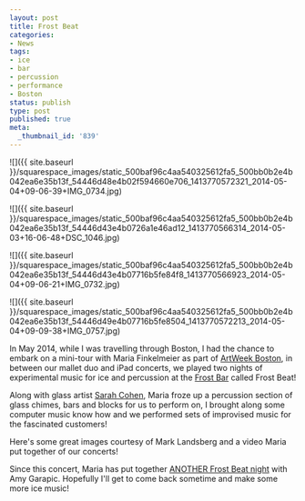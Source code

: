 ```yaml
---
layout: post
title: Frost Beat
categories:
- News
tags:
- ice
- bar
- percussion
- performance
- Boston
status: publish
type: post
published: true
meta:
  _thumbnail_id: '839'
---
```


![]({{ site.baseurl }}/squarespace_images/static_500baf96c4aa540325612fa5_500bb0b2e4b042ea6e35b13f_54446d48e4b02f594660e706_1413770572321_2014-05-04+09-06-39+IMG_0734.jpg)
  

  
   
![]({{ site.baseurl }}/squarespace_images/static_500baf96c4aa540325612fa5_500bb0b2e4b042ea6e35b13f_54446d43e4b0726a1e46ad12_1413770566314_2014-05-03+16-06-48+DSC_1046.jpg)
  

  
   
![]({{ site.baseurl }}/squarespace_images/static_500baf96c4aa540325612fa5_500bb0b2e4b042ea6e35b13f_54446d43e4b07716b5fe84f8_1413770566923_2014-05-04+09-06-21+IMG_0732.jpg)
  

  
   
![]({{ site.baseurl }}/squarespace_images/static_500baf96c4aa540325612fa5_500bb0b2e4b042ea6e35b13f_54446d49e4b07716b5fe8504_1413770572213_2014-05-04+09-09-38+IMG_0757.jpg)

In May 2014, while I was travelling through Boston, I had the chance to embark on a mini-tour with Maria Finkelmeier as part of 
[ArtWeek Boston](http://www.artweekboston.org), in between our mallet duo and iPad concerts, we played two nights of experimental music for ice and percussion at the 
[Frost Bar](http://www.frosticebar.com) called 
Frost Beat!


Along with glass artist 
[Sarah Cohen](http://www.sarahlovesglass.com), Maria froze up a percussion section of glass chimes, bars and blocks for us to perform on, I brought along some computer music know how and we performed sets of improvised music for the fascinated customers!


Here's some great images courtesy of Mark Landsberg and a video Maria put together of our concerts!
 
   

 

Since this concert, Maria has put together 
[ANOTHER 
Frost Beat night](http://www.mariafinkelmeier.com/news/2014/9/26/frostbeat-20) with Amy Garapic. Hopefully I'll get to come back sometime and make some more ice music!
